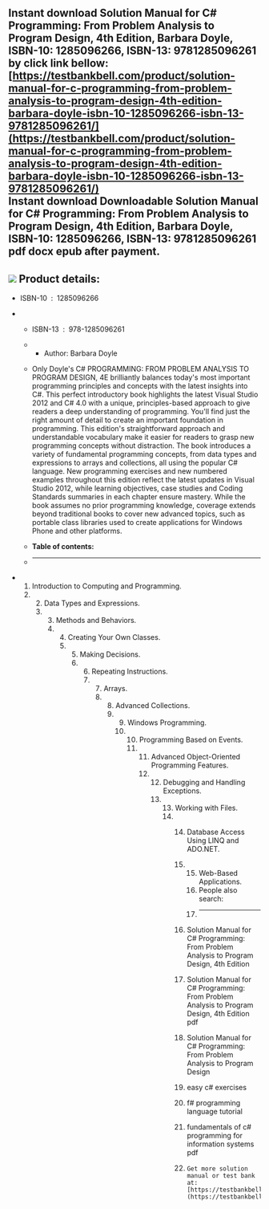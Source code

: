 Instant download **Solution Manual for C# Programming: From Problem Analysis to Program Design, 4th Edition, Barbara Doyle, ISBN-10: 1285096266, ISBN-13: 9781285096261** by click link bellow:  
[https://testbankbell.com/product/solution-manual-for-c-programming-from-problem-analysis-to-program-design-4th-edition-barbara-doyle-isbn-10-1285096266-isbn-13-9781285096261/](https://testbankbell.com/product/solution-manual-for-c-programming-from-problem-analysis-to-program-design-4th-edition-barbara-doyle-isbn-10-1285096266-isbn-13-9781285096261/)  
**Instant download Downloadable Solution Manual for C# Programming: From Problem Analysis to Program Design, 4th Edition, Barbara Doyle, ISBN-10: 1285096266, ISBN-13: 9781285096261 pdf docx epub after payment.**
-------------------------------------------------------------------------------------------------------------------------------------------------------------------------------------------------------------------


![](https://testbankbell.com/wp-content/uploads/2023/05/9781285096261_SM-2.jpg)
**Product details:**
--------------------


* ISBN-10 ‏ : ‎ 1285096266
* * ISBN-13 ‏ : ‎ 978-1285096261
  * * Author: Barbara Doyle
   
  * Only Doyle's C# PROGRAMMING: FROM PROBLEM ANALYSIS TO PROGRAM DESIGN, 4E brilliantly balances today's most important programming principles and concepts with the latest insights into C#. This perfect introductory book highlights the latest Visual Studio 2012 and C# 4.0 with a unique, principles-based approach to give readers a deep understanding of programming. You'll find just the right amount of detail to create an important foundation in programming. This edition's straightforward approach and understandable vocabulary make it easier for readers to grasp new programming concepts without distraction. The book introduces a variety of fundamental programming concepts, from data types and expressions to arrays and collections, all using the popular C# language. New programming exercises and new numbered examples throughout this edition reflect the latest updates in Visual Studio 2012, while learning objectives, case studies and Coding Standards summaries in each chapter ensure mastery. While the book assumes no prior programming knowledge, coverage extends beyond traditional books to cover new advanced topics, such as portable class libraries used to create applications for Windows Phone and other platforms.
  * **Table of contents:**
  * ----------------------
 
* 1. Introduction to Computing and Programming.
  2.  2. Data Types and Expressions.
      3.  3. Methods and Behaviors.
          4.  4. Creating Your Own Classes.
              5.  5. Making Decisions.
                  6.  6. Repeating Instructions.
                      7.  7. Arrays.
                          8.  8. Advanced Collections.
                              9.  9. Windows Programming.
                                  10.  10. Programming Based on Events.
                                       11.  11. Advanced Object-Oriented Programming Features.
                                            12.  12. Debugging and Handling Exceptions.
                                                 13.  13. Working with Files.
                                                      14.  14. Database Access Using LINQ and ADO.NET.
                                                           15.  15. Web-Based Applications.
                                                                16. People also search:
                                                                17. -------------------
                                                              
                                                           16.  Solution Manual for C# Programming: From Problem Analysis to Program Design, 4th Edition
                                                           17.  Solution Manual for C# Programming: From Problem Analysis to Program Design, 4th Edition pdf
                                                           18.  Solution Manual for C# Programming: From Problem Analysis to Program Design
                                                           19.  easy c# exercises
                                                           20.  f# programming language tutorial
                                                           21.  fundamentals of c# programming for information systems pdf
                                                         
                                                           22.     Get more solution manual or test bank at: [https://testbankbell.com](https://testbankbell.com)
